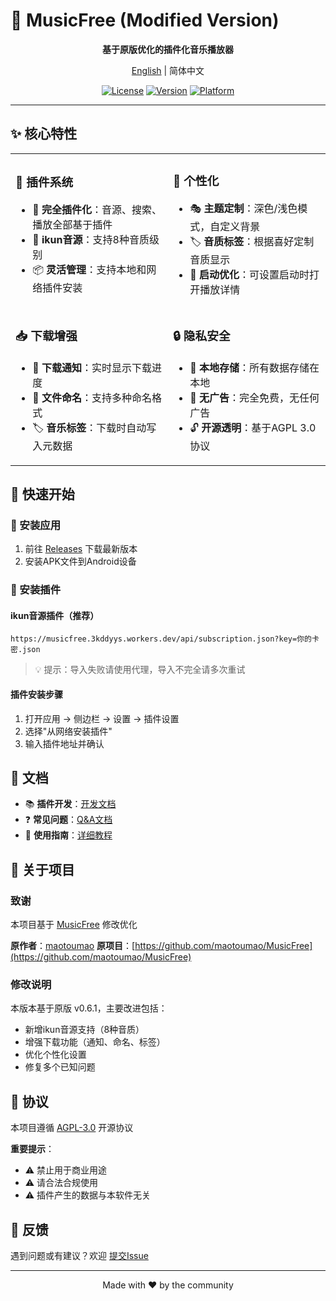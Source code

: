 # 🎵 MusicFree (Modified Version)

<div align="center">

  **基于原版优化的插件化音乐播放器**

  [English](./readme-en.md) | 简体中文

  [![License](https://img.shields.io/badge/license-AGPL%203.0-blue)](LICENSE)
  [![Version](https://img.shields.io/badge/version-0.6.23-green)]()
  [![Platform](https://img.shields.io/badge/platform-Android-orange)]()

</div>

---

## ✨ 核心特性

<table>
<tr>
<td width="50%">

### 🎯 插件系统
- 🔌 **完全插件化**：音源、搜索、播放全部基于插件
- 🎵 **ikun音源**：支持8种音质级别
- 📦 **灵活管理**：支持本地和网络插件安装

</td>
<td width="50%">

### 🎨 个性化
- 🎭 **主题定制**：深色/浅色模式，自定义背景
- 🏷️ **音质标签**：根据喜好定制音质显示
- 🚀 **启动优化**：可设置启动时打开播放详情

</td>
</tr>
<tr>
<td width="50%">

### 📥 下载增强
- 🔔 **下载通知**：实时显示下载进度
- 📝 **文件命名**：支持多种命名格式
- 🏷️ **音乐标签**：下载时自动写入元数据

</td>
<td width="50%">

### 🔒 隐私安全
- 💾 **本地存储**：所有数据存储在本地
- 🚫 **无广告**：完全免费，无任何广告
- 🔓 **开源透明**：基于AGPL 3.0协议

</td>
</tr>
</table>

## 🚀 快速开始

### 📲 安装应用
1. 前往 [Releases](./releases) 下载最新版本
2. 安装APK文件到Android设备

### 🔌 安装插件

#### ikun音源插件（推荐）
```
https://musicfree.3kddyys.workers.dev/api/subscription.json?key=你的卡密.json
```
> 💡 提示：导入失败请使用代理，导入不完全请多次重试

#### 插件安装步骤
1. 打开应用 → 侧边栏 → 设置 → 插件设置
2. 选择"从网络安装插件"
3. 输入插件地址并确认

## 📖 文档

- 📚 **插件开发**：[开发文档](https://musicfree.catcat.work/plugin/introduction.html)
- ❓ **常见问题**：[Q&A文档](https://musicfree.catcat.work/qa/common.html)
- 🔧 **使用指南**：[详细教程](https://musicfree.catcat.work/usage/mobile/install-plugin.html)

## 🤝 关于项目

### 致谢

本项目基于 [MusicFree](https://github.com/maotoumao/MusicFree) 修改优化

**原作者**：[maotoumao](https://github.com/maotoumao)
**原项目**：[https://github.com/maotoumao/MusicFree](https://github.com/maotoumao/MusicFree)

### 修改说明

本版本基于原版 v0.6.1，主要改进包括：
- 新增ikun音源支持（8种音质）
- 增强下载功能（通知、命名、标签）
- 优化个性化设置
- 修复多个已知问题

## 📄 协议

本项目遵循 [AGPL-3.0](LICENSE) 开源协议

**重要提示**：
- ⚠️ 禁止用于商业用途
- ⚠️ 请合法合规使用
- ⚠️ 插件产生的数据与本软件无关

## 💬 反馈

遇到问题或有建议？欢迎 [提交Issue](../../issues)

---

<div align="center">
  Made with ❤️ by the community
</div>